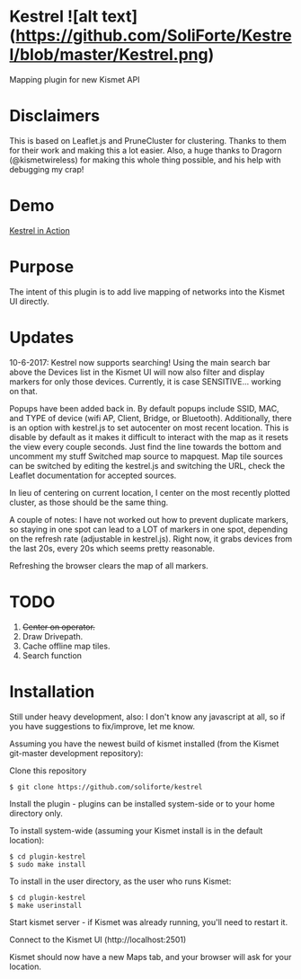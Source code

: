 # Kestrel ![alt text] (https://github.com/SoliForte/Kestrel/blob/master/Kestrel.png)
Mapping plugin for new Kismet API

# Disclaimers

This is based on Leaflet.js and PruneCluster for clustering.
Thanks to them for their work and making this a lot easier.
Also, a huge thanks to Dragorn (@kismetwireless) for making this whole thing possible, and his help with debugging my crap!

# Demo

[Kestrel in Action](https://www.youtube.com/watch?v=ntG1sJnQLH0)

# Purpose

The intent of this plugin is to add live mapping of networks into the Kismet UI directly.

# Updates

10-6-2017: Kestrel now supports searching! Using the main search bar above the Devices list in the Kismet UI will now also filter and display markers for only those devices. Currently, it is case SENSITIVE... working on that.

Popups have been added back in. By default popups include SSID, MAC, and TYPE of device (wifi AP, Client, Bridge, or Bluetooth).
Additionally, there is an option with kestrel.js to set autocenter on most recent location. This is disable by default as it makes it difficult to interact with the map as it resets the view every couple seconds. Just find the line towards the bottom and uncomment my stuff
Switched map source to mapquest. Map tile sources can be switched by editing the kestrel.js and switching the URL, check the Leaflet documentation for accepted sources.

In lieu of centering on current location, I center on the most recently plotted cluster, as those should be the same thing.

A couple of notes: I have not worked out how to prevent duplicate markers, so staying in one spot can lead to a LOT of markers in one spot, depending on the refresh rate (adjustable in kestrel.js). Right now, it grabs devices from the last 20s, every 20s which seems pretty reasonable.

Refreshing the browser clears the map of all markers.

# TODO
1. ~~Center on operator.~~
2. Draw Drivepath.
3. Cache offline map tiles.
4. Search function

# Installation

Still under heavy development, also: I don't know any javascript at all, so if you have suggestions to fix/improve, let me know.

Assuming you have the newest build of kismet installed (from the Kismet git-master development repository):

   Clone this repository 

    $ git clone https://github.com/soliforte/kestrel

   Install the plugin - plugins can be installed system-side or to your home directory only.

   To install system-wide (assuming your Kismet install is in the default location):

    $ cd plugin-kestrel
    $ sudo make install

   To install in the user directory, as the user who runs Kismet:

    $ cd plugin-kestrel
    $ make userinstall

   Start kismet server - if Kismet was already running, you'll need to restart it.

   Connect to the Kismet UI (http://localhost:2501)

   Kismet should now have a new Maps tab, and your browser will ask for your location.
